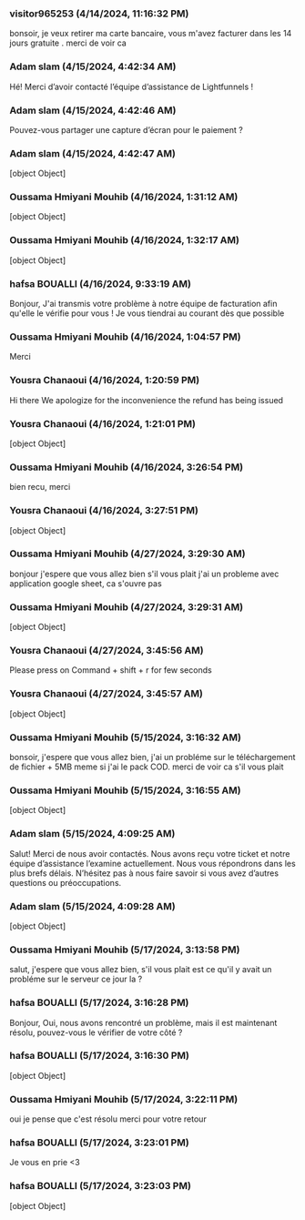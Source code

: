### visitor965253 (4/14/2024, 11:16:32 PM)

bonsoir, je veux retirer ma carte bancaire, vous m'avez facturer dans les 14 jours gratuite . merci de voir ca

### Adam slam (4/15/2024, 4:42:34 AM)

Hé!
Merci d’avoir contacté l’équipe d’assistance de Lightfunnels !

### Adam slam (4/15/2024, 4:42:46 AM)

Pouvez-vous partager une capture d’écran pour le paiement ?

### Adam slam (4/15/2024, 4:42:47 AM)

[object Object]

### Oussama Hmiyani Mouhib (4/16/2024, 1:31:12 AM)

[object Object]

### Oussama Hmiyani Mouhib (4/16/2024, 1:32:17 AM)

[object Object]

### hafsa BOUALLI (4/16/2024, 9:33:19 AM)

Bonjour, 
J'ai transmis votre problème à notre équipe de facturation afin qu'elle le vérifie pour vous ! Je vous tiendrai au courant dès que possible

### Oussama Hmiyani Mouhib (4/16/2024, 1:04:57 PM)

Merci

### Yousra Chanaoui (4/16/2024, 1:20:59 PM)

Hi there 
We apologize for the inconvenience the refund has being issued

### Yousra Chanaoui (4/16/2024, 1:21:01 PM)

[object Object]

### Oussama Hmiyani Mouhib (4/16/2024, 3:26:54 PM)

bien recu, merci

### Yousra Chanaoui (4/16/2024, 3:27:51 PM)

[object Object]

### Oussama Hmiyani Mouhib (4/27/2024, 3:29:30 AM)

bonjour j'espere que vous allez bien s'il vous plait j'ai un probleme avec application google sheet, ca s'ouvre pas

### Oussama Hmiyani Mouhib (4/27/2024, 3:29:31 AM)

[object Object]

### Yousra Chanaoui (4/27/2024, 3:45:56 AM)

Please press on Command + shift + r for few seconds 

### Yousra Chanaoui (4/27/2024, 3:45:57 AM)

[object Object]

### Oussama Hmiyani Mouhib (5/15/2024, 3:16:32 AM)

bonsoir, j'espere que vous allez bien, j'ai un probléme sur le téléchargement de fichier + 5MB  meme si j'ai le pack COD. merci de voir ca s'il vous plait

### Oussama Hmiyani Mouhib (5/15/2024, 3:16:55 AM)

[object Object]

### Adam slam (5/15/2024, 4:09:25 AM)

Salut! Merci de nous avoir contactés. Nous avons reçu votre ticket et notre équipe d’assistance l’examine actuellement. Nous vous répondrons dans les plus brefs délais. N’hésitez pas à nous faire savoir si vous avez d’autres questions ou préoccupations.

### Adam slam (5/15/2024, 4:09:28 AM)

[object Object]

### Oussama Hmiyani Mouhib (5/17/2024, 3:13:58 PM)

salut, j'espere que vous allez bien, s'il vous plait est ce qu'il y avait un probléme sur le serveur ce jour la ?

### hafsa BOUALLI (5/17/2024, 3:16:28 PM)

Bonjour, 
Oui, nous avons rencontré un problème, mais il est maintenant résolu, pouvez-vous le vérifier de votre côté ?

### hafsa BOUALLI (5/17/2024, 3:16:30 PM)

[object Object]

### Oussama Hmiyani Mouhib (5/17/2024, 3:22:11 PM)

oui je pense que c'est résolu merci pour votre retour

### hafsa BOUALLI (5/17/2024, 3:23:01 PM)

Je vous en prie <3

### hafsa BOUALLI (5/17/2024, 3:23:03 PM)

[object Object]
